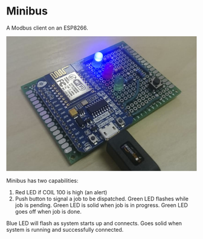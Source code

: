 # Minibus

A Modbus client on an ESP8266.

![Minibus Hardware](./minibus_hardware.png?raw=true)

Minibus has two capabilities:

1. Red LED if COIL 100 is high (an alert)
2. Push button to signal a job to be dispatched. Green LED flashes while job is pending. Green LED is solid when job is in progress. Green LED goes off when job is done.

Blue LED will flash as system starts up and connects. Goes solid when system is running and successfully connected.
